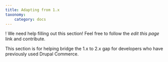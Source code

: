 ```yaml
---
title: Adapting from 1.x
taxonomy:
    category: docs
---
```


! We need help filling out this section! Feel free to follow the *edit this page* link and contribute.

This section is for helping bridge the 1.x to 2.x gap for developers who have previously used Drupal Commerce.
